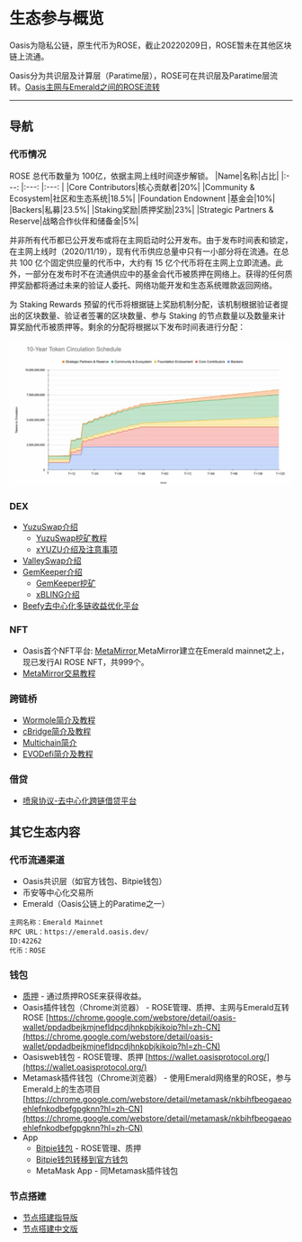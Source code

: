 # 生态参与概览

Oasis为隐私公链，原生代币为ROSE，截止20220209日，ROSE暂未在其他区块链上流通。

Oasis分为共识层及计算层（Paratime层），ROSE可在共识层及Paratime层流转。[Oasis主网与Emerald之间的ROSE流转](../dev_support/Oasis与Emerald之间的ROSE划转/Oasis与Emerald之间的ROSE划转.md)

------

## 导航

### 代币情况

ROSE 总代币数量为 100亿，依据主网上线时间逐步解锁。
|Name|名称|占比|
|:---: |:---: |:---: |
|Core Contributors|核心贡献者|20%|
|Community & Ecosystem|社区和生态系统|18.5%|
|Foundation Endownent |基金会|10%|
|Backers|私募|23.5%|
|Staking奖励|质押奖励|23%|
|Strategic Partners & Reserve|战略合作伙伴和储备金|5%|

并非所有代币都已公开发布或将在主网启动时公开发布。由于发布时间表和锁定，在主网上线时（2020/11/19），现有代币供应总量中只有一小部分将在流通。在总共 100 亿个固定供应量的代币中，大约有 15 亿个代币将在主网上立即流通。此外，一部分在发布时不在流通供应中的基金会代币被质押在网络上。获得的任何质押奖励都将通过未来的验证人委托、网络功能开发和生态系统赠款返回网络。

为 Staking Rewards 预留的代币将根据链上奖励机制分配，该机制根据验证者提出的区块数量、验证者签署的区块数量、参与 Staking 的节点数量以及数量来计算奖励代币被质押等。剩余的分配将根据以下发布时间表进行分配：

![](./assets/代币解锁图.jpg)

### DEX

- [YuzuSwap介绍](./dex/yuzuswap/YuzuSwap介绍.md)
   - [YuzuSwap挖矿教程](https://medium.com/@little-white/yuzu-%E6%8C%96%E7%9F%BF%E6%94%BB%E7%95%A5-f192ff18b9a1)
   - [xYUZU介绍及注意事项](./dex/yuzuswap/xYUZU介绍及注意事项.md)
- [ValleySwap介绍](./dex/ValleySwap/ValleySwap.md)
- [GemKeeper介绍](./dex/GemKeeper/GemKeeper-Introduce.md)
   - [GemKeeper挖矿](./dex/GemKeeper/gemkeeper-mining.md)
   - [xBLING介绍](./dex/GemKeeper/xBLING/xBLING-Introduce.md)
- [Beefy去中心化多链收益优化平台](./dex/Beefy/Beefy.md)

### NFT

- Oasis首个NFT平台: [MetaMirror](https://auth3.network/metamirror/ai-rose/),MetaMirror建立在Emerald mainnet之上，现已发行AI ROSE NFT，共999个。
- [MetaMirror交易教程](https://medium.com/@little-white/%E5%A6%82%E4%BD%95%E4%BA%A4%E6%98%93ai-rose-nft-12b7a58c10d3)

### 跨链桥

- [Wormole简介及教程](bridge/wormhole/Wormhole简介及教程.md)
- [cBridge简介及教程](bridge/cbridge/cBridge简介及教程.md)
- [Multichain简介](bridge/Multichain/Multichain简介.md)
- [EVODefi简介及教程](bridge/EVODeFi/EVODeFi简介及教程.md)

### 借贷

- [喷泉协议-去中心化跨链借贷平台](lending/FountainProtocol/FountainProtocol.md)

## 其它生态内容

### 代币流通渠道

- Oasis共识层（如官方钱包、Bitpie钱包）
- 币安等中心化交易所
- Emerald（Oasis公链上的Paratime之一）

```
主网名称：Emerald Mainnet
RPC URL：https://emerald.oasis.dev/
ID:42262
代币：ROSE
```

### 钱包

- [质押](/ecosystem_paticipate/质押.md) - 通过质押ROSE来获得收益。
- Oasis插件钱包（Chrome浏览器） - ROSE管理、质押、主网与Emerald互转ROSE
   [https://chrome.google.com/webstore/detail/oasis-wallet/ppdadbejkmjnefldpcdjhnkpbjkikoip?hl=zh-CN](https://chrome.google.com/webstore/detail/oasis-wallet/ppdadbejkmjnefldpcdjhnkpbjkikoip?hl=zh-CN)
- Oasisweb钱包 - ROSE管理、质押
   [https://wallet.oasisprotocol.org/](https://wallet.oasisprotocol.org/)
- Metamask插件钱包（Chrome浏览器） - 使用Emerald网络里的ROSE，参与Emerald上的生态项目
   [https://chrome.google.com/webstore/detail/metamask/nkbihfbeogaeaoehlefnkodbefgpgknn?hl=zh-CN](https://chrome.google.com/webstore/detail/metamask/nkbihfbeogaeaoehlefnkodbefgpgknn?hl=zh-CN)
- App
   - [Bitpie钱包](https://bitpie.com/) - ROSE管理、质押
   - [Bitpie钱包转移到官方钱包](/dev_support/BitPie钱包转移到官方钱包.md)
   - MetaMask App - 同Metamask插件钱包

### 节点搭建
- [节点搭建指导版](/ecosystem_paticipate/node/节点搭建指导版.md) 
- [节点搭建中文版](/ecosystem_paticipate/node/节点搭建中文版.md) 

